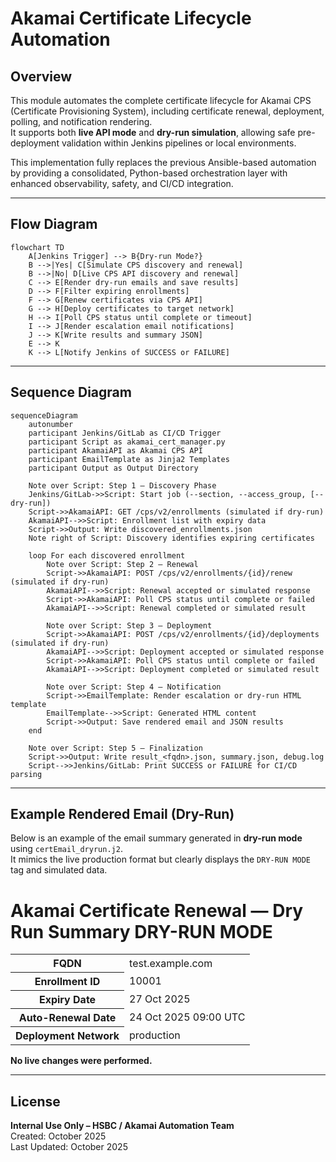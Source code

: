 # Akamai Certificate Lifecycle Automation

## Overview

This module automates the complete certificate lifecycle for Akamai CPS (Certificate Provisioning System), including certificate renewal, deployment, polling, and notification rendering.  
It supports both **live API mode** and **dry-run simulation**, allowing safe pre-deployment validation within Jenkins pipelines or local environments.

This implementation fully replaces the previous Ansible-based automation by providing a consolidated, Python-based orchestration layer with enhanced observability, safety, and CI/CD integration.

---

## Flow Diagram

```mermaid
flowchart TD
    A[Jenkins Trigger] --> B{Dry-run Mode?}
    B -->|Yes| C[Simulate CPS discovery and renewal]
    B -->|No| D[Live CPS API discovery and renewal]
    C --> E[Render dry-run emails and save results]
    D --> F[Filter expiring enrollments]
    F --> G[Renew certificates via CPS API]
    G --> H[Deploy certificates to target network]
    H --> I[Poll CPS status until complete or timeout]
    I --> J[Render escalation email notifications]
    J --> K[Write results and summary JSON]
    E --> K
    K --> L[Notify Jenkins of SUCCESS or FAILURE]
```

---

## Sequence Diagram

```mermaid
sequenceDiagram
    autonumber
    participant Jenkins/GitLab as CI/CD Trigger
    participant Script as akamai_cert_manager.py
    participant AkamaiAPI as Akamai CPS API
    participant EmailTemplate as Jinja2 Templates
    participant Output as Output Directory

    Note over Script: Step 1 — Discovery Phase
    Jenkins/GitLab->>Script: Start job (--section, --access_group, [--dry-run])
    Script->>AkamaiAPI: GET /cps/v2/enrollments (simulated if dry-run)
    AkamaiAPI-->>Script: Enrollment list with expiry data
    Script->>Output: Write discovered_enrollments.json
    Note right of Script: Discovery identifies expiring certificates

    loop For each discovered enrollment
        Note over Script: Step 2 — Renewal
        Script->>AkamaiAPI: POST /cps/v2/enrollments/{id}/renew (simulated if dry-run)
        AkamaiAPI-->>Script: Renewal accepted or simulated response
        Script->>AkamaiAPI: Poll CPS status until complete or failed
        AkamaiAPI-->>Script: Renewal completed or simulated result

        Note over Script: Step 3 — Deployment
        Script->>AkamaiAPI: POST /cps/v2/enrollments/{id}/deployments (simulated if dry-run)
        AkamaiAPI-->>Script: Deployment accepted or simulated response
        Script->>AkamaiAPI: Poll CPS status until complete or failed
        AkamaiAPI-->>Script: Deployment completed or simulated result

        Note over Script: Step 4 — Notification
        Script->>EmailTemplate: Render escalation or dry-run HTML template
        EmailTemplate-->>Script: Generated HTML content
        Script->>Output: Save rendered email and JSON results
    end

    Note over Script: Step 5 — Finalization
    Script->>Output: Write result_<fqdn>.json, summary.json, debug.log
    Script-->>Jenkins/GitLab: Print SUCCESS or FAILURE for CI/CD parsing
```

---

## Example Rendered Email (Dry-Run)

Below is an example of the email summary generated in **dry-run mode** using `certEmail_dryrun.j2`.  
It mimics the live production format but clearly displays the `DRY-RUN MODE` tag and simulated data.


<div class="container">
  <h1>Akamai Certificate Renewal — Dry Run Summary <span class="tag">DRY-RUN MODE</span></h1>
  <table>
    <tr><th>FQDN</th><td>test.example.com</td></tr>
    <tr><th>Enrollment ID</th><td>10001</td></tr>
    <tr><th>Expiry Date</th><td>27 Oct 2025</td></tr>
    <tr><th>Auto-Renewal Date</th><td>24 Oct 2025 09:00 UTC</td></tr>
    <tr><th>Deployment Network</th><td>production</td></tr>
  </table>
  <p><strong>No live changes were performed.</strong></p>
</div>


---

## License

**Internal Use Only – HSBC / Akamai Automation Team**  
Created: October 2025  
Last Updated: October 2025
